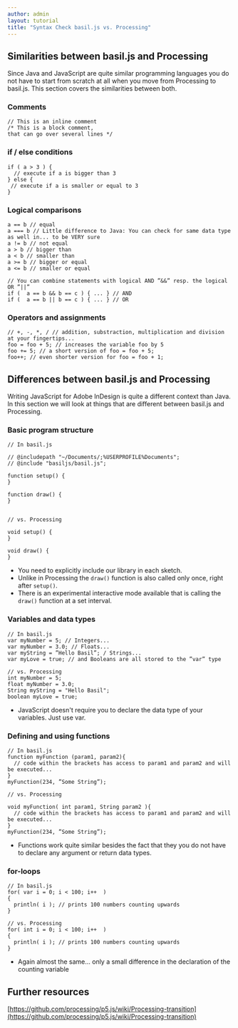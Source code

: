 ```yaml
---
author: admin
layout: tutorial
title: "Syntax Check basil.js vs. Processing"
---
```


## Similarities between basil.js and Processing

Since Java and JavaScript are quite similar programming languages you do not have to start from scratch at all when you move from Processing to basil.js. This section covers the similarities between both.

### Comments

```
// This is an inline comment
/* This is a block comment,
that can go over several lines */
```

### if / else conditions

```
if ( a > 3 ) { 
  // execute if a is bigger than 3
} else {
 // execute if a is smaller or equal to 3
}
```

### Logical comparisons

```
a == b // equal
a === b // Little difference to Java: You can check for same data type as well in... to be VERY sure
a != b // not equal
a > b // bigger than
a < b // smaller than
a >= b // bigger or equal
a <= b // smaller or equal

// You can combine statements with logical AND ”&&” resp. the logical OR ”||”
if (  a == b && b == c ) { ... } // AND
if (  a == b || b == c ) { ... } // OR
```

### Operators and assignments

```
// +, -, *, / // addition, substraction, multiplication and division at your fingertips...
foo = foo + 5; // increases the variable foo by 5
foo += 5; // a short version of foo = foo + 5;
foo++; // even shorter version for foo = foo + 1;
```

## Differences between basil.js and Processing

Writing JavaScript for Adobe InDesign is quite a different context than Java. In this section we will look at things that are different between basil.js and Processing.

### Basic program structure

```
// In basil.js

// @includepath "~/Documents/;%USERPROFILE%Documents";
// @include "basiljs/basil.js";

function setup() {
}

function draw() {
}


// vs. Processing

void setup() {
}

void draw() {
}
```

- You need to explicitly include our library in each sketch.
- Unlike in Processing the `draw()` function is also called only once, right after `setup()`.
- There is an experimental interactive mode available that is calling the `draw()` function at a set interval.

### Variables and data types

```
// In basil.js
var myNumber = 5; // Integers...
var myNumber = 3.0; // Floats...
var myString = ”Hello Basil”; / Strings...
var myLove = true; // and Booleans are all stored to the ”var” type

// vs. Processing
int myNumber = 5;
float myNumber = 3.0;
String myString = "Hello Basil";
boolean myLove = true;
```

- JavaScript doesn't require you to declare the data type of your variables. Just use var.

### Defining and using functions

```
// In basil.js
function myFunction (param1, param2){
  // code within the brackets has access to param1 and param2 and will be executed...
}
myFunction(234, ”Some String”);

// vs. Processing

void myFunction( int param1, String param2 ){
  // code within the brackets has access to param1 and param2 and will be executed...
}
myFunction(234, ”Some String”); 
```

- Functions work quite similar besides the fact that they you do not have to declare any argument or return data types.

### for-loops

```
// In basil.js
for( var i = 0; i < 100; i++  )
{
  println( i ); // prints 100 numbers counting upwards
}

// vs. Processing
for( int i = 0; i < 100; i++  )
{
  println( i ); // prints 100 numbers counting upwards
}
```

- Again almost the same... only a small difference in the declaration of the counting variable

## Further resources 

[https://github.com/processing/p5.js/wiki/Processing-transition](https://github.com/processing/p5.js/wiki/Processing-transition)